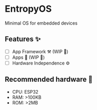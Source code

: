 # EntropyOS
Minimal OS for embedded devices


## Features ✨
- [ ] App Framework ⚒️ (WIP 🚧)
- [ ] Apps 🔮 (WIP 🚧)
- [ ] Hardware Independence ⚙️

## Recommended hardware 💾
- CPU: ESP32
- RAM: >100KB
- ROM: >2MB
